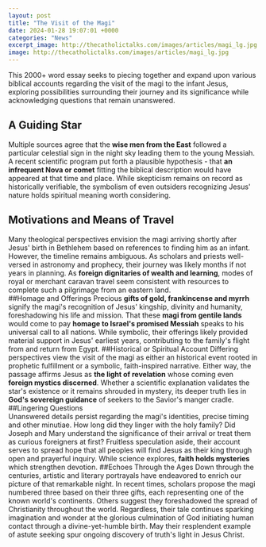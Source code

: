 ```yaml
---
layout: post
title: "The Visit of the Magi"
date: 2024-01-28 19:07:01 +0000
categories: "News"
excerpt_image: http://thecatholictalks.com/images/articles/magi_lg.jpg
image: http://thecatholictalks.com/images/articles/magi_lg.jpg
---
```


This 2000+ word essay seeks to piecing together and expand upon various biblical accounts regarding the visit of the magi to the infant Jesus, exploring possibilities surrounding their journey and its significance while acknowledging questions that remain unanswered.
## A Guiding Star
Multiple sources agree that the **wise men from the East** followed a particular celestial sign in the night sky leading them to the young Messiah. A recent scientific program put forth a plausible hypothesis - that **an infrequent Nova or comet** fitting the biblical description would have appeared at that time and place. While skepticism remains on record as historically verifiable, the symbolism of even outsiders recognizing Jesus' nature holds spiritual meaning worth considering.   
## Motivations and Means of Travel
Many theological perspectives envision the magi arriving shortly after Jesus' birth in Bethlehem based on references to finding him as an infant. However, the timeline remains ambiguous. As scholars and priests well-versed in astronomy and prophecy, their journey was likely months if not years in planning. As **foreign dignitaries of wealth and learning**, modes of royal or merchant caravan travel seem consistent with resources to complete such a pilgrimage from an eastern land.    
##Homage and Offerings
Precious **gifts of gold, frankincense and myrrh** signify the magi's recognition of Jesus' kingship, divinity and humanity, foreshadowing his life and mission. That these **magi from gentile lands** would come to pay **homage to Israel's promised Messiah** speaks to his universal call to all nations. While symbolic, their offerings likely provided material support in Jesus' earliest years, contributing to the family's flight from and return from Egypt.
##Historical or Spiritual Account 
Differing perspectives view the visit of the magi as either an historical event rooted in prophetic fulfillment or a symbolic, faith-inspired narrative. Either way, the passage affirms Jesus as **the light of revelation** whose coming even **foreign mystics discerned**. Whether a scientific explanation validates the star's existence or it remains shrouded in mystery, its deeper truth lies in **God's sovereign guidance** of seekers to the Savior's manger cradle.
##Lingering Questions  
Unanswered details persist regarding the magi's identities, precise timing and other minutiae. How long did they linger with the holy family? Did Joseph and Mary understand the significance of their arrival or treat them as curious foreigners at first? Fruitless speculation aside, their account serves to spread hope that all peoples will find Jesus as their king through open and prayerful inquiry. While science explores, **faith holds mysteries** which strengthen devotion. 
##Echoes Through the Ages
Down through the centuries, artistic and literary portrayals have endeavored to enrich our picture of that remarkable night. In recent times, scholars propose the magi numbered three based on their three gifts, each representing one of the known world's continents. Others suggest they foreshadowed the spread of Christianity throughout the world. Regardless, their tale continues sparking imagination and wonder at the glorious culmination of God initiating human contact through a divine-yet-humble birth. May their resplendent example of astute seeking spur ongoing discovery of truth's light in Jesus Christ.